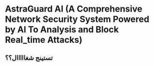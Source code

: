 # AstraGuard AI (A Comprehensive Network Security System Powered by AI To Analysis and Block Real_time Attacks)


 ## تستينج شغااااال؟؟
